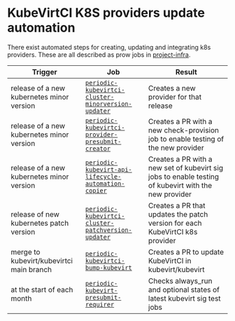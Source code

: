 # KubeVirtCI K8S providers update automation

There exist automated steps for creating, updating and integrating k8s providers. These are all described as prow jobs in [project-infra](https://github.com/kubevirt/project-infra/).

| Trigger                                   | Job                                                                                                               | Result                    |
| ----------- |  ----------- | ----------- |
| release of a new kubernetes minor version | [`periodic-kubevirtci-cluster-minorversion-updater`](https://github.com/kubevirt/project-infra/search?q=periodic-kubevirtci-cluster-minorversion-updater)     | Creates a new provider for that release |
| release of a new kubernetes minor version | [`periodic-kubevirtci-provider-presubmit-creator`](https://github.com/kubevirt/project-infra/search?q=periodic-kubevirtci-provider-presubmit-creator)                                                         | Creates a PR with a new check-provision job to enable testing of the new provider |
| release of a new kubernetes minor version | [`periodic-kubevirt-api-lifecycle-automation-copier`](https://github.com/kubevirt/project-infra/search?q=periodic-kubevirt-api-lifecycle-automation-copier)                                                         | Creates a PR with a new set of kubevirt sig jobs to enable testing of kubevirt with the new provider |
| release of new kubernetes patch version   | [`periodic-kubevirtci-cluster-patchversion-updater`](https://github.com/kubevirt/project-infra/search?q=periodic-kubevirtci-cluster-patchversion-updater)     | Creates a PR that updates the patch version for each KubeVirtCI k8s provider |  
| merge to kubevirt/kubevirtci main branch  | [`periodic-kubevirtci-bump-kubevirt`](https://github.com/kubevirt/project-infra/search?q=periodic-kubevirtci-bump-kubevirt)                   | Creates a PR to update KubeVirtCI in kubevirt/kubevirt |
| at the start of each month                              | [`periodic-kubevirt-presubmit-requirer`](https://github.com/kubevirt/project-infra/search?q=periodic-kubevirt-presubmit-requirer)                   | Checks always_run and optional states of latest kubevirt sig test jobs  |
